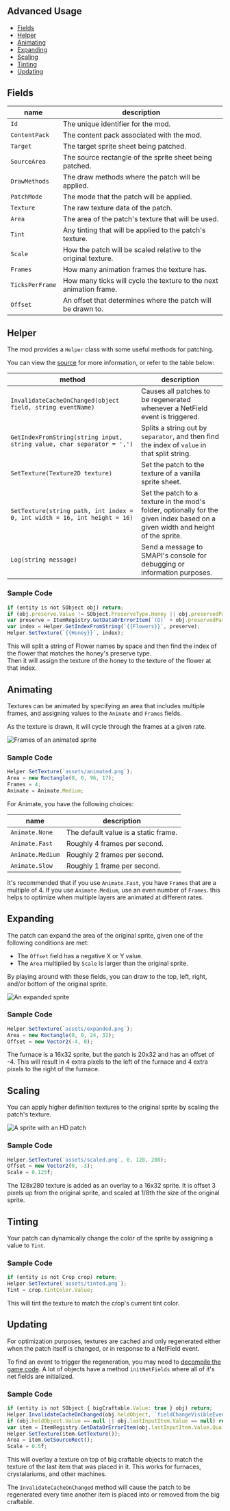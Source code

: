 ## Advanced Usage

* [Fields](#fields)
* [Helper](#helper)
* [Animating](#animating)
* [Expanding](#expanding)
* [Scaling](#scaling)
* [Tinting](#tinting)
* [Updating](#updating)

## Fields

| name            | description                                                        |
|-----------------|--------------------------------------------------------------------|
| `Id`            | The unique identifier for the mod.                                 |
| `ContentPack`   | The content pack associated with the mod.                          |
| `Target`        | The target sprite sheet being patched.                             |
| `SourceArea`    | The source rectangle of the sprite sheet being patched.            |
| `DrawMethods`   | The draw methods where the patch will be applied.                  |
| `PatchMode`     | The mode that the patch will be applied.                           |
| `Texture`       | The raw texture data of the patch.                                 |
| `Area`          | The area of the patch's texture that will be used.                 |
| `Tint`          | Any tinting that will be applied to the patch's texture.           |
| `Scale`         | How the patch will be scaled relative to the original texture.     |
| `Frames`        | How many animation frames the texture has.                         |
| `TicksPerFrame` | How many ticks will cycle the texture to the next animation frame. |
| `Offset`        | An offset that determines where the patch will be drawn to.        |

## Helper

The mod provides a `Helper` class with some useful methods for patching.

You can view the [source](../Framework/PatchHelper.cs) for more information, or
refer to the table below:

| method                                                                    | description                                                                                                                     |
|---------------------------------------------------------------------------|---------------------------------------------------------------------------------------------------------------------------------|
| `InvalidateCacheOnChanged(object field, string eventName)`                | Causes all patches to be regenerated whenever a NetField event is triggered.                                                    |
| `GetIndexFromString(string input, string value, char separator = ',')`    | Splits a string out by `separator`, and then find the index of `value` in that split string.                                    |
| `SetTexture(Texture2D texture)`                                           | Set the patch to the texture of a vanilla sprite sheet.                                                                         |
| `SetTexture(string path, int index = 0, int width = 16, int height = 16)` | Set the patch to a texture in the mod's folder, optionally for the given index based on a given width and height of the sprite. |
| `Log(string message)`                                                     | Send a message to SMAPI's console for debugging or information purposes.                                                        |

### Sample Code

```js
if (entity is not SObject obj) return;
if (obj.preserve.Value != SObject.PreserveType.Honey || obj.preservedParentSheetIndex.Value == null) return;
var preserve = ItemRegistry.GetDataOrErrorItem(`(O)` + obj.preservedParentSheetIndex.Value).InternalName;
var index = Helper.GetIndexFromString(`{{Flowers}}`, preserve);
Helper.SetTexture(`{{Honey}}`, index);
```

This will split a string of Flower names by space and then find the index of the
flower that matches the honey's preserve type.  
Then it will assign the texture of the honey to the texture of the flower at
that index.

## Animating

Textures can be animated by specifying an area that includes multiple frames,
and assigning values to the `Animate` and `Frames` fields.

As the texture is drawn, it will cycle through the frames at a given rate.

![Frames of an animated sprite](screenshots/advanced-usage-animating.png)

### Sample Code

```js
Helper.SetTexture(`assets/animated.png`);
Area = new Rectangle(0, 0, 96, 17);
Frames = 4;
Animate = Animate.Medium;
```

For Animate, you have the following choices:

| name             | description                          |
|------------------|--------------------------------------|
| `Animate.None`   | The default value is a static frame. |
| `Animate.Fast`   | Roughly 4 frames per second.         |
| `Animate.Medium` | Roughly 2 frames per second.         |
| `Animate.Slow`   | Roughly 1 frame per second.          |

It's recommended that if you use `Animate.Fast`, you have `Frames` that are a
multiple of 4. If you use `Animate.Medium`, use an even number of `Frames`. this
helps to optimize when multiple layers are animated at different rates.

## Expanding

The patch can expand the area of the original sprite, given one of the following
conditions are met:

* The `Offset` field has a negative X or Y value.
* The `Area` multiplied by `Scale` is larger than the original sprite.

By playing around with these fields, you can draw to the top, left, right,
and/or bottom of the original sprite.

![An expanded sprite](screenshots/advanced-usage-expanding.png)

### Sample Code

```js
Helper.SetTexture(`assets/expanded.png`);
Area = new Rectangle(0, 0, 24, 32);
Offset = new Vector2(-4, 0);
```

The furnace is a 16x32 sprite, but the patch is 20x32 and has an offset of -4.
This will result in 4 extra pixels to the left of the furnace and 4 extra pixels
to the right of the furnace.

## Scaling

You can apply higher definition textures to the original sprite by scaling the
patch's texture.

![A sprite with an HD patch](screenshots/advanced-usage-scaling.png)

### Sample Code

```js
Helper.SetTexture(`assets/scaled.png`, 0, 128, 280);
Offset = new Vector2(0, -3);
Scale = 0.125f;
```

The 128x280 texture is added as an overlay to a 16x32 sprite. It is offset 3
pixels up from the original sprite, and scaled at 1/8th the size of the original
sprite.

## Tinting

Your patch can dynamically change the color of the sprite by assigning a value
to `Tint`.

### Sample Code

```js
if (entity is not Crop crop) return;
Helper.SetTexture(`assets/tinted.png`);
Tint = crop.tintColor.Value;
```

This will tint the texture to match the crop's current tint color.

## Updating

For optimization purposes, textures are cached and only regenerated either when
the patch itself is changed, or in response to a NetField event.

To find an event to trigger the regeneration, you may need
to [decompile the game code](https://stardewvalleywiki.com/Modding:Modder_Guide/Get_Started#How_do_I_decompile_the_game_code.3F).
A lot of objects have a method `initNetFields` where all of it's net fields are
initialized.

### Sample Code

```js
if (entity is not SObject { bigCraftable.Value: true } obj) return;
Helper.InvalidateCacheOnChanged(obj.heldObject, `fieldChangeVisibleEvent`);
if (obj.heldObject.Value == null || obj.lastInputItem.Value == null) return;
var item = ItemRegistry.GetDataOrErrorItem(obj.lastInputItem.Value.QualifiedItemId);
Helper.SetTexture(item.GetTexture());
Area = item.GetSourceRect();
Scale = 0.5f;
```

This will overlay a texture on top of big craftable objects to match the texture
of the last item that was placed in it. This works for furnaces, crystalariums,
and other machines.

The `InvalidateCacheOnChanged` method will cause the patch to be regenerated
every time another item is placed into or removed from the big craftable.